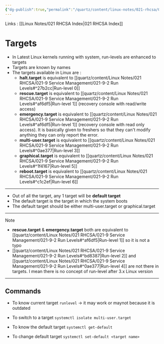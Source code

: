 ```yaml
---
{"dg-publish":true,"permalink":"/quartz/content/linux-notes/021-rhcsa/021-9-service-management/021-9-3-targets/","noteIcon":"","created":"2023-10-14T22:10:59.678+05:30","updated":"2023-10-13T17:10:00.967+05:30"}
---
```


Links : [[Linux Notes/021 RHCSA Index\|021 RHCSA Index]]

# Targets

- In Latest Linux kernels running with system, run-levels are enhanced to targets
- Targets are known by names
- The targets available in Linux are :
	- **halt.target** is equivalent to [[quartz/content/Linux Notes/021 RHCSA/021-9 Service Management/021-9-2 Run Levels#^27b2cc\|Run-level 0]] 
	- **rescue.target** is equivalent to [[quartz/content/Linux Notes/021 RHCSA/021-9 Service Management/021-9-2 Run Levels#^af6df5\|Run-level 1]] (recovery console with read/write access)
	- **emergency.target** is equivalent to [[quartz/content/Linux Notes/021 RHCSA/021-9 Service Management/021-9-2 Run Levels#^af6df5\|Run-level 1]] (recovery console with read only access). It is basically given to freshers so that they can't modify anything they can only report the error.
	- **multi-user.target** is equivalent to [[quartz/content/Linux Notes/021 RHCSA/021-9 Service Management/021-9-2 Run Levels#^0ae377\|Run-level 3]] 
	- **graphical.target** is equivalent to [[quartz/content/Linux Notes/021 RHCSA/021-9 Service Management/021-9-2 Run Levels#^1f4167\|Run-level 5]]
	- **reboot.target** is equivalent to [[quartz/content/Linux Notes/021 RHCSA/021-9 Service Management/021-9-2 Run Levels#^c1c2ef\|Run-level 6]]

---

- Out of all the target, any 1 target will be **default target**
- The default target is the target in which the system boots
- The default target should be either multi-user.target or graphical.target

---

>[!Note]
>- **rescue.target** & **emergency.target** both are equivalent to [[quartz/content/Linux Notes/021 RHCSA/021-9 Service Management/021-9-2 Run Levels#^af6df5\|Run-level 1]] so it is not a typo
>- [[quartz/content/Linux Notes/021 RHCSA/021-9 Service Management/021-9-2 Run Levels#^bd8387\|Run-level 2]] and [[quartz/content/Linux Notes/021 RHCSA/021-9 Service Management/021-9-2 Run Levels#^0ae377\|Run-level 4]] are not there in targets. I mean there is no concept of run-level after 3.x Linux version

---

## Commands

- To know current target
`runlevel` &rarr; it may work or maynot because it is outdated

- To switch to a target
`systemctl isolate multi-user.target`

- To know the default target
`systemctl get-default`

- To change default target
`systemctl set-default <target name>`
